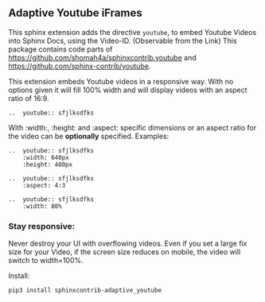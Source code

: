 ## Adaptive Youtube iFrames

This sphinx extension adds the directive `youtube`, to embed Youtube Videos into Sphinx Docs, using the Video-ID. (Observable from the Link)
This package contains code parts of https://github.com/shomah4a/sphinxcontrib.youtube and https://github.com/sphinx-contrib/youtube.

This extension embeds Youtube videos in a responsive way. With no options given it will fill 100% width and will display videos with an aspect ratio of 16:9.

`..  youtube:: sfjlksdfks`

With :width:, :height: and :aspect: specific dimensions or an aspect ratio for the video can be **optionally** specified. Examples:

```
..  youtube:: sfjlksdfks
    :width: 640px
    :height: 480px

..  youtube:: sfjlksdfks
    :aspect: 4:3

..  youtube:: sfjlksdfks
    :width: 80%
```

### Stay responsive:

Never destroy your UI with overflowing videos. Even if you set a large fix size for your Video, if the screen size reduces on mobile, the video will switch to width=100%.

Install:

```shell
pip3 install sphinxcontrib-adaptive_youtube
```